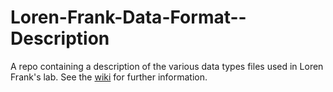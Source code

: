 # Loren-Frank-Data-Format--Description
A repo containing a description of the various data types files used in Loren Frank's lab. See the [wiki](wiki) for further information.
